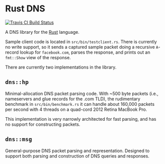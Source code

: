# Rust DNS

<a href="https://travis-ci.org/oko/rust-dns"><img src="https://travis-ci.org/oko/rust-dns.svg?branch=master" alt="Travis CI Build Status" /></a>

A DNS library for the [Rust](http://rust-lang.org) language.

Sample client code is located in `src/bin/testclient.rs`. There is currently no write support, so it sends a captured sample packet doing a recursive `A`-record lookup for `facebook.com`, parses the response, and prints out an `fmt::Show` view of the response.

There are currently two implementations in the library.

## `dns::hp`
Minimal-allocation DNS packet parsing code. With ~500 byte packets (i.e., nameservers and glue records for the .com TLD), the rudimentary benchmark in `src/bin/benchmark.rs` it can handle about 160,000 packets per second with 4 threads on a quad-cord 2012 Retina MacBook Pro.

This implementation is very narrowly architected for fast parsing, and has no support for constructing packets.

## `dns::msg`
General-purpose DNS packet parsing and representation. Designed to support both parsing and construction of DNS queries and responses.
